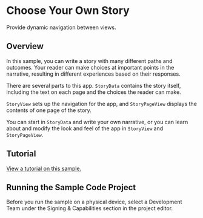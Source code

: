 # Choose Your Own Story

Provide dynamic navigation between views.

## Overview

In this sample, you can write a story with many different paths and outcomes. Your reader can make choices at important points in the narrative, resulting in different experiences based on their responses.

There are several parts to this app. `StoryData` contains the story itself, including the text on each page and the choices the reader can make.

`StoryView` sets up the navigation for the app, and `StoryPageView` displays the contents of one page of the story.

You can start in `StoryData` and write your own narrative, or you can learn about and modify the look and feel of the app in `StoryView` and `StoryPageView`.

## Tutorial

[View a tutorial on this sample.](doc://com.apple.documentation/tutorials/sample-apps/ChooseYourOwnStory)

## Running the Sample Code Project

Before you run the sample on a physical device, select a Development Team under the Signing & Capabilities section in the project editor.